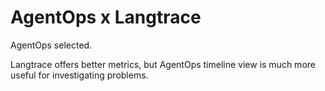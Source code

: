 
# AgentOps x Langtrace

AgentOps selected.

Langtrace offers better metrics, but AgentOps timeline view is much more useful for investigating problems.